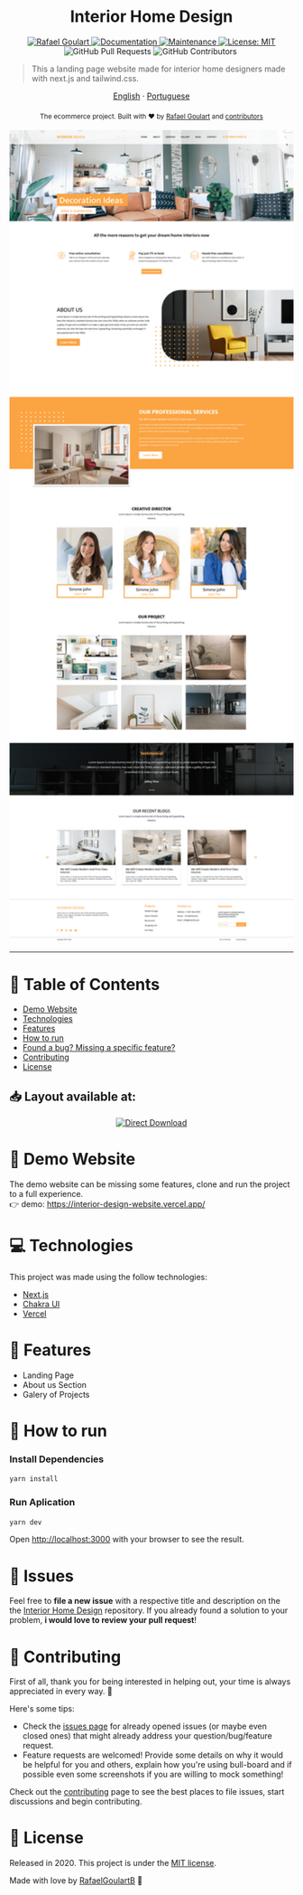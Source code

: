 <h1 align="center">Interior Home Design</h1>

<p align="center">	
   <a href="https://www.linkedin.com/in/rafael-goulartb/">
      <img alt="Rafael Goulart" src="https://img.shields.io/badge/-RafaelGoulartB-03B0E8?style=flat&logo=Linkedin&logoColor=white" />
   </a>
  <a href="https://github.com/RafaelGoulartB/interior-design-website#readme">
    <img alt="Documentation" src="https://img.shields.io/badge/documentation-yes-03B0E8.svg" target="_blank" />
  </a>
  <a href="https://github.com/RafaelGoulartB/interior-design-website/graphs/commit-activity">
    <img alt="Maintenance" src="https://img.shields.io/badge/Maintained%3F-yes-03B0E8.svg" target="_blank" />
  </a>
  <a href="https://github.com/RafaelGoulartB/interior-design-website/blob/master/LICENSE">
    <img alt="License: MIT" src="https://img.shields.io/badge/License-MIT-03B0E8.svg" target="_blank" />
  </a>
  <img alt="GitHub Pull Requests" src="https://img.shields.io/github/issues-pr/RafaelGoulartB/interior-design-website?color=03B0E8" />
  <img alt="GitHub Contributors" src="https://img.shields.io/github/contributors/RafaelGoulartB/interior-design-website?color=03B0E8" />
  <img alt="" src="https://img.shields.io/github/repo-size/RafaelGoulartB/interior-design-website?color=03B0E8" />
</p>

> This a landing page website made for interior home designers made with next.js and tailwind.css.

<p align="center">
    <a href="README.md">English</a>
    ·
    <a href="README-pt.md">Portuguese</a>
 </p>

<div align="center">
  <sub>The ecommerce project. Built with ❤︎ by
    <a href="https://github.com/RafaelGoulartB">Rafael Goulart</a> and
    <a href="https://github.com/RafaelGoulartB/interior-design-website/graphs/contributors">
      contributors
    </a>
  </sub>
</div>


<br />
<div align="center">
  <img src=".github/screenshot.png" width="600">
</div>


---

# :pushpin: Table of Contents

* [Demo Website](#eyes-demo-website)
* [Technologies](#computer-technologies)
* [Features](#rocket-features)
* [How to run](#construction_worker-how-to-run)
* [Found a bug? Missing a specific feature?](#bug-issues)
* [Contributing](#tada-contributing)
* [License](#closed_book-license)

<h2 align="left"> 📥 Layout available at: </h2>
<p align="center">
    <a title="Acess Figma Web" href=https://www.figma.com/file/wzcncKCBHssq9X2gq6aD28/InteriorDesign">
        <img alt="Direct Download" src="https://img.shields.io/badge/Acess Figma Web-black?style=flat-square&logo=figma&logoColor=red" width="200px" />
    </a>
</p>

# :eyes: Demo Website
The demo website can be missing some features, clone and run the project to a full experience. <br>
👉  demo: https://interior-design-website.vercel.app/

# :computer: Technologies
This project was made using the follow technologies:

* [Next.js](https://nextjs.org/)              
* [Chakra UI](https://chakra-ui.com/)    
* [Vercel](https://vercel.com/)    

# :rocket: Features

- Landing Page
- About us Section
- Galery of Projects
  
# :construction_worker: How to run
### Install Dependencies
```bash
yarn install
```
### Run Aplication
```bash 
yarn dev 
```

Open [http://localhost:3000](http://localhost:3000) with your browser to see the result.
<br>

# :bug: Issues

Feel free to **file a new issue** with a respective title and description on the the [Interior Home Design](https://github.com/RafaelGoulartB/interior-design-website/issues) repository. If you already found a solution to your problem, **i would love to review your pull request**!

# :tada: Contributing
First of all, thank you for being interested in helping out, your time is always appreciated in every way. :100:

Here's some tips:

* Check the [issues page](https://github.com/RafaelGoulartB/interior-design-website/issues) for already opened issues (or maybe even closed ones) that might already address your question/bug/feature request.
* Feature requests are welcomed! Provide some details on why it would be helpful for you and others, explain how you're using bull-board and if possible even some screenshots if you are willing to mock something!

Check out the [contributing](./CONTRIBUTING.md) page to see the best places to file issues, start discussions and begin contributing.

# :closed_book: License

Released in 2020.
This project is under the [MIT license](./LICENSE).

Made with love by [RafaelGoulartB](https://github.com/RafaelGoulartB) 🚀
